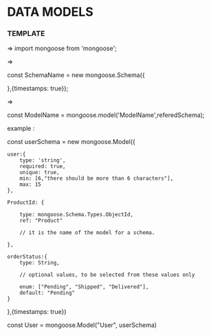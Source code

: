 

# DATA MODELS

### TEMPLATE

=> import mongoose from 'mongoose';

=>  

const SchemaName = new mongoose.Schema({

},{timestamps: true});


=>  

const ModelName = mongoose.model('ModelName',referedSchema);


example :

const userSchema = new mongoose.Model({

 <!-- - simple model -->

    user:{
        type: 'string',
        required: true,
        unique: true,
        min: [6,"there should be more than 6 characters"],
        max: 15
    },

<!-- model refering other model -->
    ProductId: {

        type: mongoose.Schema.Types.ObjectId,
        ref: "Product"      

        // it is the name of the model for a schema.

    },

<!-- giving the options to be selected -->

    orderStatus:{
        type: String,

        // optional values, to be selected from these values only

        enum: ["Pending", "Shipped", "Delivered"],
        default: "Pending"
    }
},{timestamps: true})


const User = mongoose.Model("User", userSchema)